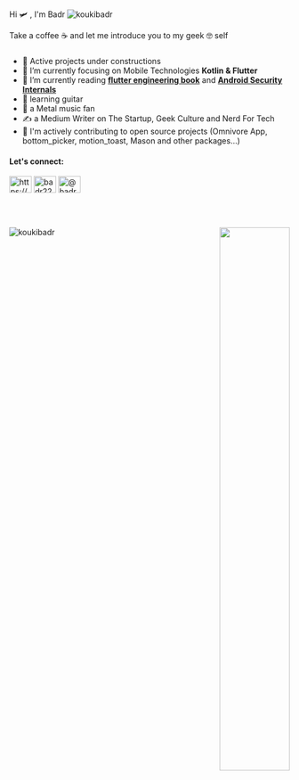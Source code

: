 Hi 🛩️ , I'm Badr <img src="https://komarev.com/ghpvc/?username=koukibadr&label=Profile%20views&color=0e75b6&style=flat" alt="koukibadr" /></h1>

Take a coffee ☕ and let me introduce you to my geek 🤓 self
<h3 align="left"> </h3>

- 👷 Active projects under constructions
- 🌱 I’m currently focusing on Mobile Technologies **Kotlin & Flutter**
- 📖 I’m currently reading [**flutter engineering book**](https://www.flutterengineering.io/) and [**Android Security Internals**](https://www.amazon.com/Android-Security-Internals-Depth-Architecture/dp/1593275811)
- 🎸 learning guitar
- 🤘 a Metal music fan
- ✍️ a Medium Writer on The Startup, Geek Culture and Nerd For Tech
- 👯 I'm actively contributing to open source projects (Omnivore App, bottom_picker, motion_toast, Mason and other packages...)
<h4 align="left">Let's connect:</h4>
<p align="left">
<a href="https://linkedin.com/in/https://www.linkedin.com/in/badr-kouki-996351116/" target="blank"><img align="center" src="https://raw.githubusercontent.com/rahuldkjain/github-profile-readme-generator/master/src/images/icons/Social/linked-in-alt.svg" alt="https://www.linkedin.com/in/badr-kouki-996351116/" height="30" width="40" /></a>
<a href="https://dribbble.com/badr2210" target="blank"><img align="center" src="https://raw.githubusercontent.com/rahuldkjain/github-profile-readme-generator/master/src/images/icons/Social/dribbble.svg" alt="badr2210" height="30" width="40" /></a>
<a href="https://medium.com/@badrkouki" target="blank"><img align="center" src="https://raw.githubusercontent.com/rahuldkjain/github-profile-readme-generator/master/src/images/icons/Social/medium.svg" alt="@badrkouki" height="30" width="40" /></a>
</p>

<br>
<br>

<div>
  <p><img  align="left" src="https://github-readme-stats.vercel.app/api/top-langs?username=koukibadr&langs_count=10&hide=cmake,html,objective-c,purebasic&show_icons=true&locale=en&layout=compact" alt="koukibadr" /></p>
  <div align="right" >
    <picture>
  <source
    srcset="https://github-readme-stats.vercel.app/api?username=koukibadr&show_icons=true&theme=dark&rank_icon=star"
    media="(prefers-color-scheme: dark)"
  />
  <source
    srcset="https://github-readme-stats.vercel.app/api?username=koukibadr&show_icons=true"
    media="(prefers-color-scheme: light), (prefers-color-scheme: no-preference)"
  />
  <img src="https://github-readme-stats.vercel.app/api?username=koukibadr&show_icons=true" width="50%"/>
</picture>
  </div>
</div>

<br>

<!-- <div align="center" >
  <img src="https://github-profile-trophy.vercel.app/?username=koukibadr&theme=dracula&columns=3&row=1"/>
</div>
-->







